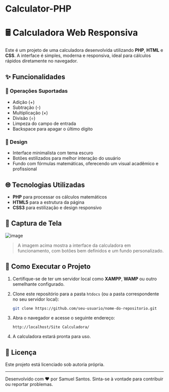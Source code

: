 ﻿# Calculator-PHP


# 🖩 Calculadora Web Responsiva

Este é um projeto de uma calculadora desenvolvida utilizando **PHP**, **HTML** e **CSS**. A interface é simples, moderna e responsiva, ideal para cálculos rápidos diretamente no navegador.

## ✨ Funcionalidades

### 🧮 Operações Suportadas
- Adição (+)
- Subtração (-)
- Multiplicação (×)
- Divisão (÷)
- Limpeza do campo de entrada
- Backspace para apagar o último dígito

### 🎨 Design
- Interface minimalista com tema escuro
- Botões estilizados para melhor interação do usuário
- Fundo com fórmulas matemáticas, oferecendo um visual acadêmico e profissional

## 🌐 Tecnologias Utilizadas

- **PHP** para processar os cálculos matemáticos
- **HTML5** para a estrutura da página
- **CSS3** para estilização e design responsivo

## 📸 Captura de Tela

![image](https://github.com/user-attachments/assets/e6ea212d-fd26-4581-9d95-0937965c6c1b)


> A imagem acima mostra a interface da calculadora em funcionamento, com botões bem definidos e um fundo personalizado.

## 🚀 Como Executar o Projeto

1. Certifique-se de ter um servidor local como **XAMPP**, **WAMP** ou outro semelhante configurado.

2. Clone este repositório para a pasta `htdocs` (ou a pasta correspondente no seu servidor local):
   ```bash
   git clone https://github.com/seu-usuario/nome-do-repositorio.git
   ```

3. Abra o navegador e acesse o seguinte endereço:
   ```
   http://localhost/Site Calculadora/
   ```

4. A calculadora estará pronta para uso.

## 📄 Licença

Este projeto está licenciado sob autoria própria.

---

Desenvolvido com ❤️ por Samuel Santos. Sinta-se à vontade para contribuir ou reportar problemas.
